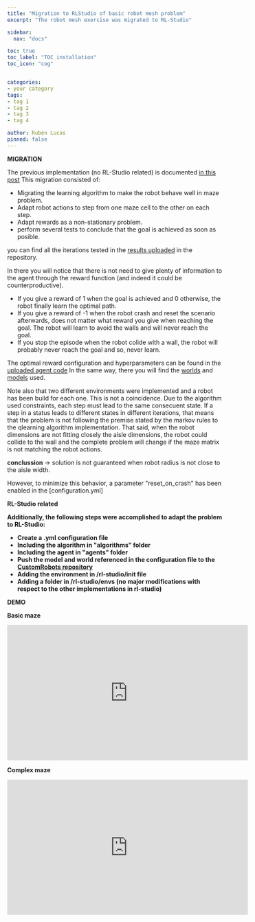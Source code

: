```yaml
---
title: "Migration to RLStudio of basic robot mesh problem"
excerpt: "The robot mesh exercise was migrated to RL-Studio"

sidebar:
  nav: "docs"

toc: true
toc_label: "TOC installation"
toc_icon: "cog"


categories:
- your category
tags:
- tag 1
- tag 2
- tag 3
- tag 4

author: Rubén Lucas
pinned: false
---
```


<strong>MIGRATION</strong>


The previous implementation (no RL-Studio related) is documented [in this post](https://roboticslaburjc.github.io/2020-phd-ruben-lucas/projects/2021-01-08-model_free_qlearning_algorithm/)
This migration consisted of:
  -  Migrating the learning algorithm to make the robot behave well in maze problem.
  -  Adapt robot actions to step from one maze cell to the other on each step.
  -  Adapt rewards as a non-stationary problem.
  -  perform several tests to conclude that the goal is achieved as soon as posible.

you can find all the iterations tested in the [results uploaded](https://github.com/RoboticsLabURJC/2020-phd-ruben-lucas/tree/master/RL_Unibotics/RL-Studio/robot_mesh/agents/logs) in the repository.

In there you will notice that there is not need to give plenty of information to the agent through the reward function (and indeed it could be counterproductive).
   - If you give a reward of 1 when the goal is achieved and 0 otherwise, the robot finally learn the optimal path.
   - If you give a reward of -1 when the robot crash and reset the scenario afterwards, does not matter what reward you give when reaching the goal.
   The robot will learn to avoid the walls and will never reach the goal.
   - If you stop the episode when the robot colide with a wall, the robot will probably never reach the goal and so, never learn.

The optimal reward configuration and hyperparameters can be found in the [uploaded agent code](https://github.com/RoboticsLabURJC/2020-phd-ruben-lucas/tree/master/RL_Unibotics/RL-Studio/robot_mesh/agents)
In the same way, there you will find the [worlds](https://github.com/RoboticsLabURJC/2020-phd-ruben-lucas/tree/master/RL_Unibotics/RL-Studio/robot_mesh/world) and [models](https://github.com/RoboticsLabURJC/2020-phd-ruben-lucas/tree/master/RL_Unibotics/RL-Studio/robot_mesh/model) used.

Note also that two different environments were implemented and a robot has been build for each one.
This is not a coincidence. Due to the algorithm used constraints, each step must lead to the same consecuent state. If a 
step in a status leads to different states in different iterations, that means that the problem is not following the premise stated by the markov rules to the qlearning algorithm implementation.
That said, when the robot dimensions are not fitting closely the aisle dimensions, the robot could collide to the wall and the complete problem will change if the maze matrix is not matching the robot actions.

**conclussion** -> solution is not guaranteed when robot radius is not close to the aisle width.

However, to minimize this behavior, a parameter "reset_on_crash" has been enabled in the [configuration.yml]

<strong>RL-Studio related<strong>

Additionally, the following steps were accomplished to adapt the problem to RL-Studio:
- Create a .yml configuration file
- Including the algorithm in "algorithms" folder
- Including the agent in "agents" folder
- Push the model and world referenced in the configuration file to the [CustomRobots repository](https://github.com/JdeRobot/CustomRobots)
- Adding the environment in /rl-studio/__init__ file
- Adding a folder in /rl-studio/envs (no major modifications with respect to the other implementations in rl-studio)

<strong>DEMO</strong>

<strong>Basic maze</strong>

<iframe width="560" height="315" src="https://www.youtube.com/embed/HxAJtyRjt4g" title="YouTube video player" frameborder="0" allow="accelerometer; autoplay; clipboard-write; encrypted-media; gyroscope; picture-in-picture" allowfullscreen></iframe>

<strong>Complex maze</strong>

<iframe width="560" height="315" src="https://www.youtube.com/embed/UssHBsG9Ats" title="YouTube video player" frameborder="0" allow="accelerometer; autoplay; clipboard-write; encrypted-media; gyroscope; picture-in-picture" allowfullscreen></iframe>
